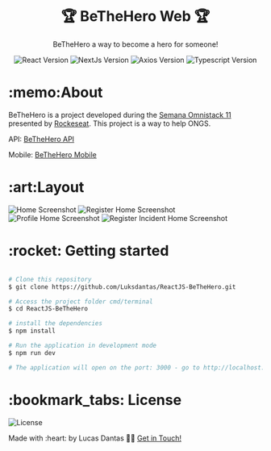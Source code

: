     
<h1 align="center">🏆 BeTheHero Web 🏆</h1>
<p align="center">BeTheHero a way to become a hero for someone!</p>

<p align="center">
 <img  src="https://img.shields.io/github/package-json/dependency-version/Luksdantas/ReactJS-BeTheHero/react" alt="React Version">
 <img  src="https://img.shields.io/github/package-json/dependency-version/Luksdantas/ReactJS-BeTheHero/next" alt="NextJs Version">
     <img  src="https://img.shields.io/github/package-json/dependency-version/Luksdantas/ReactJS-BeTheHero/axios" alt="Axios Version">
 <img  src="https://img.shields.io/github/package-json/dependency-version/Luksdantas/ReactJS-BeTheHero/dev/typescript" alt="Typescript Version">
</p>

<h1>:memo:About</h1>
<p>BeTheHero is a project developed during the <a href="https://rocketseat.com/">Semana Omnistack 11</a> presented by <a href="https://www.linkedin.com/school/rocketseat/">Rockeseat</a>. This project is a way to help ONGS.</p>
<p>API: <a href="https://github.com/Luksdantas/NodeJS-BeTheHero">BeTheHero API</a></p>
<p>Mobile: <a href="https://github.com/Luksdantas/ReactNative-BeTheHero">BeTheHero Mobile</a></p>

<h1>:art:Layout</h1>
<img  src="https://github.com/Luksdantas/ReactJS-BeTheHero/blob/main/screenshots/login.png" alt="Home Screenshot">
<img  src="https://github.com/Luksdantas/ReactJS-BeTheHero/blob/main/screenshots/register.png" alt="Register Home Screenshot">
<img  src="https://github.com/Luksdantas/ReactJS-BeTheHero/blob/main/screenshots/profile.png" alt="Profile Home Screenshot">
<img  src="https://github.com/Luksdantas/ReactJS-BeTheHero/blob/main/screenshots/registerIncident.png" alt="Register Incident Home Screenshot">


<h1>:rocket: Getting started</h1>

```bash

# Clone this repository
$ git clone https://github.com/Luksdantas/ReactJS-BeTheHero.git

# Access the project folder cmd/terminal
$ cd ReactJS-BeTheHero

# install the dependencies
$ npm install

# Run the application in development mode
$ npm run dev

# The application will open on the port: 3000 - go to http://localhost:3000

```

<h1>:bookmark_tabs: License</h1>
 <img  src="https://img.shields.io/github/license/Luksdantas/ReactJS-BeTheHero" alt="License">
 
 <p>Made with :heart: by Lucas Dantas 👋🏽 <a href="https://www.linkedin.com/in/luksdantas/">Get in Touch!</a></p>
